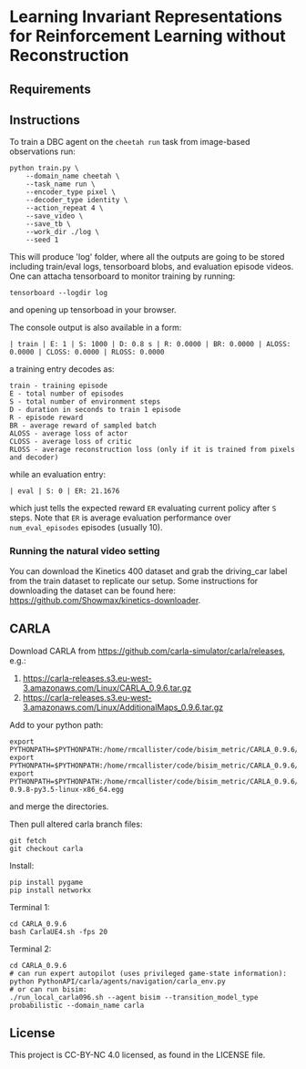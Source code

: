 # Learning Invariant Representations for Reinforcement Learning without Reconstruction

## Requirements


## Instructions
To train a DBC agent on the `cheetah run` task from image-based observations  run:
```
python train.py \
    --domain_name cheetah \
    --task_name run \
    --encoder_type pixel \
    --decoder_type identity \
    --action_repeat 4 \
    --save_video \
    --save_tb \
    --work_dir ./log \
    --seed 1
```
This will produce 'log' folder, where all the outputs are going to be stored including train/eval logs, tensorboard blobs, and evaluation episode videos. One can attacha tensorboard to monitor training by running:
```
tensorboard --logdir log
```
and opening up tensorboad in your browser.

The console output is also available in a form:
```
| train | E: 1 | S: 1000 | D: 0.8 s | R: 0.0000 | BR: 0.0000 | ALOSS: 0.0000 | CLOSS: 0.0000 | RLOSS: 0.0000
```
a training entry decodes as:
```
train - training episode
E - total number of episodes 
S - total number of environment steps
D - duration in seconds to train 1 episode
R - episode reward
BR - average reward of sampled batch
ALOSS - average loss of actor
CLOSS - average loss of critic
RLOSS - average reconstruction loss (only if it is trained from pixels and decoder)
```
while an evaluation entry:
```
| eval | S: 0 | ER: 21.1676
```
which just tells the expected reward `ER` evaluating current policy after `S` steps. Note that `ER` is average evaluation performance over `num_eval_episodes` episodes (usually 10).

### Running the natural video setting
You can download the Kinetics 400 dataset and grab the driving_car label from the train dataset to replicate our setup. Some instructions for downloading the dataset can be found here: https://github.com/Showmax/kinetics-downloader.

## CARLA
Download CARLA from https://github.com/carla-simulator/carla/releases, e.g.:
1. https://carla-releases.s3.eu-west-3.amazonaws.com/Linux/CARLA_0.9.6.tar.gz
2. https://carla-releases.s3.eu-west-3.amazonaws.com/Linux/AdditionalMaps_0.9.6.tar.gz

Add to your python path:
```
export PYTHONPATH=$PYTHONPATH:/home/rmcallister/code/bisim_metric/CARLA_0.9.6/PythonAPI
export PYTHONPATH=$PYTHONPATH:/home/rmcallister/code/bisim_metric/CARLA_0.9.6/PythonAPI/carla
export PYTHONPATH=$PYTHONPATH:/home/rmcallister/code/bisim_metric/CARLA_0.9.6/PythonAPI/carla/dist/carla-0.9.8-py3.5-linux-x86_64.egg
```
and merge the directories.

Then pull altered carla branch files:
```
git fetch
git checkout carla
```

Install:
```
pip install pygame
pip install networkx
```

Terminal 1:
```
cd CARLA_0.9.6
bash CarlaUE4.sh -fps 20
```

Terminal 2:
```
cd CARLA_0.9.6
# can run expert autopilot (uses privileged game-state information):
python PythonAPI/carla/agents/navigation/carla_env.py
# or can run bisim:
./run_local_carla096.sh --agent bisim --transition_model_type probabilistic --domain_name carla
```

## License
This project is CC-BY-NC 4.0 licensed, as found in the LICENSE file.

